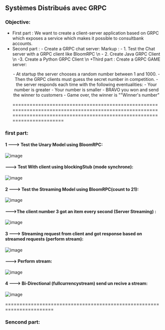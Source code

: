 ## Systèmes Distribués avec GRPC 

### Objective:

+ First part : We want to create a client-server application based  on GRPC which exposes a service which makes it possible to consultbank accounts.
+ Second part : - Create a GRPC chat server:
           Markup : - 1. Test the Chat server with a GRPC client like BloomRPC \n
                    - 2. Create Java GRPC Client \n
                    -3. Create a Python GRPC Client \n
+Third part : Create a GRPC GAME server:
                  <p align="center">  - At startup the server chooses a random number between 1 and 1000.
                   - Then the GRPC clients must guess the secret number in competition.
                   - the server responds each time with the following eventualities:
                      - Your number is greater
                      - Your number is smaller
                      - BRAVO you won and send the winner to customers
                      - Game over, the winner is ""Winner's number"  </p>
===========================================================================================================================================================================
### first part:                      
#### 1 ---> Test the Unary Model using BloomRPC:
![image](https://user-images.githubusercontent.com/78732216/235297645-5e95d16c-8f13-43c2-9063-a739000906b3.png)

#### ---> Test With client using blockingStub (mode synchrone):
![image](https://user-images.githubusercontent.com/78732216/235299617-ccd1184d-b291-4042-81f1-6abed8b9087d.png)

#### 2 ---> Test the Streaming Model using BloomRPC(count to 21):
![image](https://user-images.githubusercontent.com/78732216/235353370-1bbcb206-47c2-4fd8-b4ab-978808d15a73.png)

####   --->The client number 3 got an item every second (Server Streaming) :
![image](https://user-images.githubusercontent.com/78732216/235355666-c91e2164-a2b6-4667-ab7c-017fe70fe1da.png)

#### 3 ---> Streaming request from client and got response based on streamed requests (perform stream):
![image](https://user-images.githubusercontent.com/78732216/235357065-fe96331b-bfcb-406d-8a1d-a8481b16f540.png)

#### ---> Perform stream:
![image](https://user-images.githubusercontent.com/78732216/235367893-389ae7a0-b084-47c7-8f62-c4ac7606c9ec.png)
#### 4 ---> Bi-Directional (fullcurrencystream) send un recive a stream:
![image](https://user-images.githubusercontent.com/78732216/235368361-b16494db-108b-4a80-9cc9-7e80a983bbe8.png)

=======================================================================
### Sencond part: 




